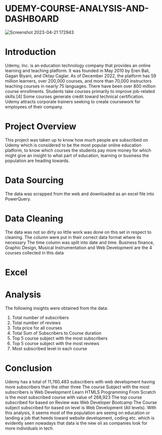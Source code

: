 # UDEMY-COURSE-ANALYSIS-AND-DASHBOARD
![Screenshot 2023-04-21 172943](https://user-images.githubusercontent.com/115046602/233700289-94b1c6ed-11a7-4e7e-8fbe-8634b6ceb5f9.png)


# Introduction
Udemy, Inc. is an education technology company that provides an online learning and teaching platform. It was founded in May 2010 by Eren Bali, Gagan Biyani, and Oktay Caglar.
As of December 2022, the platform has 59 million learners, over 200,000 courses, and more than 70,000 instructors teaching courses in nearly 75 languages. There have been over 800 million course enrollments. Students take courses primarily to improve job-related skills.[4] Some courses generate credit toward technical certification. Udemy attracts corporate trainers seeking to create coursework for employees of their company.

# Project Overview
This project was taken up to know how much people are subscribed on Udemy which is considered to be the most popular online education platform, to know which courses the students pay more money for which might give an insight to what part of education, learning or business the population are heading towards. 

# Data Sourcing 
The data was scrapped from the web and downloaded as an excel file into PowerQuery. 

# Data Cleaning
The data was not so dirty so little work was done on this set in respect to cleaning. The column were put in their correct data format where its necessary The time column was split into date and time. Business finance, Graphic Design, Musical Instrumentation and Web Development are the 4 courses collected in this data

# Excel
# Analysis
The following insights were obtained from the data:
1. Total number of subscribers
2. Total number of reviews
3. Tota price for all courses
4. Total Sum of Subscribers to Course duration
5. Top 5 course subject with the most subscribers
6. Top 5 course subject with the most reviews
7. Most subscribed level in each course

# Conclusion
Udemy has a total of 11,760,483 subscribers with web development having more subscribers than the other three
The course Subject with the most subscribers is Web Development
Learn HTMLS Programming From Scratch is the most subscribed course
 with value of 268,923
The top course subscribed for based on Review was Web Developer Bootcamp
The Course subject subscribed for based on level is Web Development (All levels).
With this analysis, it seems most of the population are seeing on education or landing a job that heeds toward website development, coding etc. which is evidently seen nowadays that data is the new oil as companies look for more individuals in tech.



